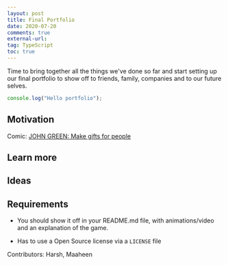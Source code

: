 ```yaml
---
layout: post
title: Final Portfolio 
date: 2020-07-20
comments: true
external-url:
tag: TypeScript
toc: true
---
```


<!-- markdownlint-disable MD004 MD009 MD014 MD024 MD040 -->

Time to bring together all the things we've done so far and start setting up our final portfolio to show off to friends, family, companies and to our future selves.

```ts
console.log("Hello portfolio");
```

## Motivation

Comic: [JOHN GREEN: Make gifts for people](http://www.zenpencils.com/comic/119-john-green-make-gifts-for-people/)

## Learn more

## Ideas

## Requirements

* You should show it off in your README.md file, with animations/video and an explanation of the game.

* Has to use a Open Source license via a `LICENSE` file

Contributors: Harsh, Maaheen
